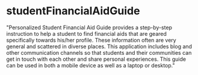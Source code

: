 studentFinancialAidGuide
========================

"Personalized Student Financial Aid Guide provides a step-by-step instruction to help a student to find financial aids that are geared specifically towards his/her profile.  These information often are very general and scattered in diverse places. This application includes blog and other communication channels so that students and their communities can get in touch with each other and share personal experiences. This guide can be used in both a mobile device as well as a laptop or desktop."
